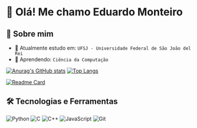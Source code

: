 # 👋 Olá! Me chamo Eduardo Monteiro 


## 🚀 Sobre mim

- 🔭 Atualmente estudo em: `UFSJ - Universidade Federal de São João del Rei` 
- 🌱 Aprendendo: `Ciência da Computação`

[![Anurag's GitHub stats](https://github-readme-stats.vercel.app/api?username=dudispires&show_icons=true&theme=chartreuse-dark)](https://github.com/anuraghazra/github-readme-stats)  <!-- .--> [![Top Langs](https://github-readme-stats.vercel.app/api/top-langs/?username=dudispires&layout=donut&theme=chartreuse-dark)](https://github.com/anuraghazra/github-readme-stats)


[![Readme Card](https://github-readme-stats.vercel.app/api/pin/?username=dudispires&repo=github-readme-stats)](https://github.com/DudisPires/PDF-Merger)
## 🛠️ Tecnologias e Ferramentas

![Python](https://img.shields.io/badge/Python-3776AB?style=for-the-badge&logo=python&logoColor=white)
![C](https://img.shields.io/badge/C-00599C?style=for-the-badge&logo=c&logoColor=white)
![C++](https://img.shields.io/badge/C++-00599C?style=for-the-badge&logo=c%2B%2B&logoColor=white)
![JavaScript](https://img.shields.io/badge/JavaScript-F7DF1E?style=for-the-badge&logo=javascript&logoColor=black)
![Git](https://img.shields.io/badge/Git-F05032?style=for-the-badge&logo=git&logoColor=white)

<!-- Adicione os que quiser -->




